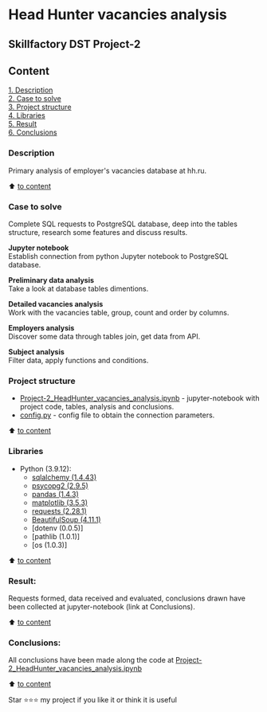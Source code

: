 # Head Hunter vacancies analysis
## Skillfactory DST Project-2

## Content  
[1. Description](https://github.com/MapleBloom/First-projects/blob/main/PR-2_HeadHanter_vacancies_analysis/README.md#Description)  
[2. Case to solve](https://github.com/MapleBloom/First-projects/blob/main/PR-2_HeadHanter_vacancies_analysis/README.md#Case-to-solve)  
[3. Project structure](https://github.com/MapleBloom/First-projects/blob/main/PR-2_HeadHanter_vacancies_analysis/README.md#Project-structure)  
[4. Libraries ](https://github.com/MapleBloom/First-projects/blob/main/PR-2_HeadHanter_vacancies_analysis/README.md#Libraries)  
[5. Result](https://github.com/MapleBloom/First-projects/blob/main/PR-2_HeadHanter_vacancies_analysis/README.md#Result)    
[6. Conclusions](https://github.com/MapleBloom/First-projects/blob/main/PR-2_HeadHanter_vacancies_analysis/README.md#Conclusions) 

### Description
Primary analysis of employer's vacancies database at hh.ru.

:arrow_up: [to content](https://github.com/MapleBloom/First-projects/blob/main/PR-2_HeadHanter_vacancies_analysis/README.md#Content)


### Case to solve    
Complete SQL requests to PostgreSQL database, deep into the tables structure, research some features and discuss results. 

**Jupyter notebook**  
Establish connection from python Jupyter notebook to PostgreSQL database.

**Preliminary data analysis**     
Take a look at database tables dimentions.

**Detailed vacancies analysis**     
Work with the vacancies table, group, count and order by columns.

**Employers analysis**  
Discover some data through tables join, get data from API.

**Subject analysis**  
Filter data, apply functions and conditions.

### Project structure
* [Project-2_HeadHunter_vacancies_analysis.ipynb](https://github.com/MapleBloom/First-projects/blob/main/PR-2_HeadHanter_vacancies_analysis/Project-2_HeadHunter_vacancies_analysis.ipynb) - jupyter-notebook with project code, tables, analysis and conclusions.
* [config.py](https://github.com/MapleBloom/First-projects/blob/main/PR-2_HeadHanter_vacancies_analysis/config.py) - config file to obtain the connection parameters.  

:arrow_up: [to content](https://github.com/MapleBloom/First-projects/blob/main/PR-2_HeadHanter_vacancies_analysis/README.md#Content)


### Libraries  
* Python (3.9.12):
    * [sqlalchemy (1.4.43)](https://www.sqlalchemy.org/download.html)
    * [psycopg2 (2.9.5)](https://www.psycopg.org/docs/)
    * [pandas (1.4.3)](https://pandas.pydata.org)
    * [matplotlib (3.5.3)](https://matplotlib.org)
    * [requests (2.28.1)](https://requests.readthedocs.io/en/latest/index.html)
    * [BeautifulSoup (4.11.1)](https://pypi.org/project/BeautifulSoup/)
    * [dotenv (0.0.5)]
    * [pathlib (1.0.1)]
    * [os (1.0.3)]

:arrow_up: [to content](https://github.com/MapleBloom/First-projects/blob/main/PR-2_HeadHanter_vacancies_analysis/README.md#Content)


### Result:  
Requests formed, data received and evaluated, conclusions drawn have been collected at jupyter-notebook (link at Conclusions).

:arrow_up: [to content](https://github.com/MapleBloom/First-projects/blob/main/PR-2_HeadHanter_vacancies_analysis/README.md#Content)


### Conclusions:  
All conclusions have been made along the code at [Project-2_HeadHunter_vacancies_analysis.ipynb](https://github.com/MapleBloom/First-projects/blob/main/PR-2_HeadHanter_vacancies_analysis/Project-2_HeadHunter_vacancies_analysis.ipynb)

:arrow_up: [to content](https://github.com/MapleBloom/First-projects/blob/main/PR-2_HeadHanter_vacancies_analysis/README.md#Content)


Star ⭐️⭐️⭐️ my project if you like it or think it is useful
